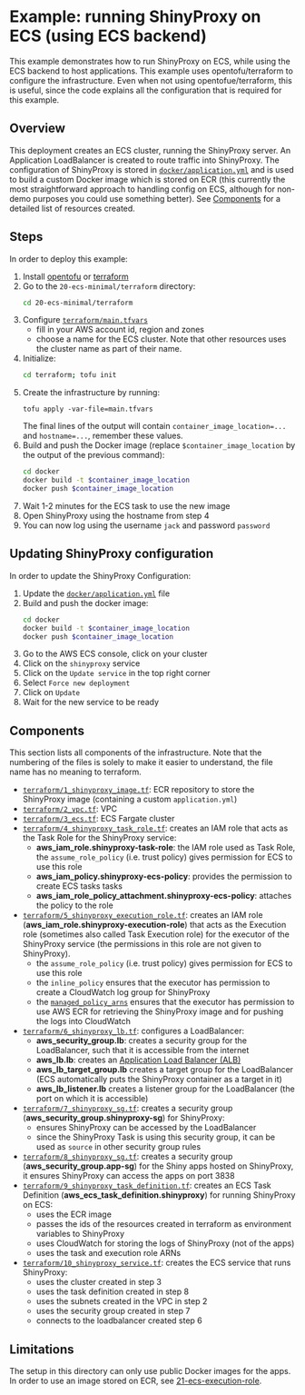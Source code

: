 # Example: running ShinyProxy on ECS (using ECS backend)

This example demonstrates how to run ShinyProxy on ECS, while using the ECS
backend to host applications. This example uses opentofu/terraform to configure
the infrastructure. Even when not using opentofue/terraform, this is useful,
since the code explains all the configuration that is required for this example.

## Overview

This deployment creates an ECS cluster, running the ShinyProxy server. An
Application LoadBalancer is created to route traffic into ShinyProxy. The
configuration of ShinyProxy is stored
in [`docker/application.yml`](docker/application.yml) and is used to build a
custom Docker image which is stored on ECR (this currently the most
straightforward approach to handling config on ECS, although for non-demo
purposes you could use something better). See [Components](#components) for a
detailed list of resources created.

## Steps

In order to deploy this example:

1. Install [opentofu](https://github.com/opentofu/opentofu)
   or [terraform](https://github.com/hashicorp/terraform)
2. Go to the `20-ecs-minimal/terraform` directory:
   ```bash
   cd 20-ecs-minimal/terraform
   ```
3. Configure [`terraform/main.tfvars`](terraform/main.tfvars)
    - fill in your AWS account id, region and zones
    - choose a name for the ECS cluster. Note that other resources uses the
      cluster name as part of their name.
4. Initialize:
   ```bash
   cd terraform; tofu init
   ```
5. Create the infrastructure by running: 
   ```
   tofu apply -var-file=main.tfvars
   ````
   The final lines of the output will contain `container_image_location=...`
   and `hostname=...`, remember these values.
6. Build and push the Docker image (replace `$container_image_location` by the
   output of the previous command):
   ```bash
   cd docker
   docker build -t $container_image_location
   docker push $container_image_location
   ```
7. Wait 1-2 minutes for the ECS task to use the new image
8. Open ShinyProxy using the hostname from step 4
9. You can now log using the username `jack` and password `password`

## Updating ShinyProxy configuration

In order to update the ShinyProxy Configuration:

1. Update the [`docker/application.yml`](docker/application.yml) file
2. Build and push the docker image:
   ```bash
   cd docker
   docker build -t $container_image_location
   docker push $container_image_location
   ```
3. Go to the AWS ECS console, click on your cluster
4. Click on the `shinyproxy` service
5. Click on the `Update service` in the top right corner
6. Select `Force new deployment`
7. Click on `Update`
8. Wait for the new service to be ready

## Components

This section lists all components of the infrastructure. Note that the numbering
of the files is solely to make it easier to understand, the file name has no
meaning to terraform.

- [`terraform/1_shinyproxy_image.tf`](terraform/1_shinyproxy_image.tf): ECR
  repository to store the ShinyProxy image (containing a
  custom `application.yml`)
- [`terraform/2_vpc.tf`](terraform/2_vpc.tf): VPC
- [`terraform/3_ecs.tf`](terraform/3_ecs.tf): ECS Fargate cluster
- [`terraform/4_shinyproxy_task_role.tf`](terraform/4_shinyproxy_task_role.tf):
  creates an IAM role that acts as the Task Role for the ShinyProxy service:
  - **aws_iam_role.shinyproxy-task-role**: the IAM role used as Task Role,
    the `assume_role_policy` (i.e. trust policy) gives permission for ECS to use
    this role
  - **aws_iam_policy.shinyproxy-ecs-policy**: provides the permission to create
    ECS tasks tasks
  - **aws_iam_role_policy_attachment.shinyproxy-ecs-policy**: attaches the
    policy to the role
- [`terraform/5_shinyproxy_execution_role.tf`](terraform/5_shinyproxy_execution_role.tf):
  creates an IAM role (**aws_iam_role.shinyproxy-execution-role**) that acts as
  the Execution role (sometimes also called Task Execution role) for the
  executor of the ShinyProxy service (the permissions in this role are not given
  to ShinyProxy).
  - the `assume_role_policy` (i.e. trust policy) gives permission for ECS to use
    this role
  - the `inline_policy` ensures that the executor has permission to create a
    CloudWatch log group for ShinyProxy
  - the
    [`managed_policy_arns`](https://docs.aws.amazon.com/aws-managed-policy/latest/reference/AmazonECSTaskExecutionRolePolicy.html)
    ensures that the executor has permission to use AWS ECR for retrieving the
    ShinyProxy image and for pushing the logs into CloudWatch
- [`terraform/6_shinyproxy_lb.tf`](terraform/6_shinyproxy_lb.tf): configures a
  LoadBalancer:
  - **aws_security_group.lb**: creates a security group for the LoadBalancer,
    such that it is accessible from the internet
  - **aws_lb.lb**: creates
    an [Application Load Balancer (ALB)](https://docs.aws.amazon.com/elasticloadbalancing/latest/application/introduction.html)
  - **aws_lb_target_group.lb** creates a target group for the LoadBalancer (ECS
    automatically puts the ShinyProxy container as a target in it)
  - **aws_lb_listener.lb** creates a listener group for the LoadBalancer (the
    port on which it is accessible)
- [`terraform/7_shinyproxy_sg.tf`](terraform/7_shinyproxy-sg.tf): creates a
  security group (**aws_security_group.shinyproxy-sg**) for ShinyProxy:
  - ensures ShinyProxy can be accessed by the LoadBalancer
  - since the ShinyProxy Task is using this security group, it can be used
    as `source` in other security group rules
- [`terraform/8_shinyproxy_sg.tf`](terraform/8_shinyproxy-sg.tf): creates a
  security group (**aws_security_group.app-sg**) for the Shiny apps hosted on
  ShinyProxy, it ensures ShinyProxy can access the apps on port 3838
- [`terraform/9_shinyproxy_task_definition.tf`](terraform/9_shinyproxy_task_definition.tf):
  creates an ECS Task Definition (**aws_ecs_task_definition.shinyproxy**) for
  running ShinyProxy on ECS:
  - uses the ECR image
  - passes the ids of the resources created in terraform as environment
    variables to ShinyProxy
  - uses CloudWatch for storing the logs of ShinyProxy (not of the apps)
  - uses the task and execution role ARNs
- [`terraform/10_shinyproxy_service.tf`](terraform/10_shinyproxy_service.tf):
  creates the ECS service that runs ShinyProxy:
  - uses the cluster created in step 3
  - uses the task definition created in step 8
  - uses the subnets created in the VPC in step 2
  - uses the security group created in step 7
  - connects to the loadbalancer created step 6

## Limitations

The setup in this directory can only use public Docker images for the apps. In
order to use an image stored on ECR,
see [21-ecs-execution-role](../21-ecs-execution-role).
